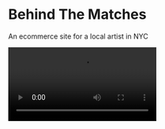# Behind The Matches
An ecommerce site for a local artist in NYC

<video title="Demo" src="https://github.com/user-attachments/assets/22c221d8-fcf6-4e2a-80c1-a4e1eea85953" height="auto" width="auto"></video>







